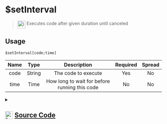 # $setInterval
> <img align="top" src="https://upload.wikimedia.org/wikipedia/commons/thumb/e/e4/Infobox_info_icon.svg/160px-Infobox_info_icon.svg.png?20150409153300" alt="image" width="25" height="auto"> Executes code after given duration until canceled
## Usage
```
$setInterval[code;time]
```
| Name | Type | Description | Required | Spread
| :---: | :---: | :---: | :---: | :---: |
code | String | The code to execute | Yes | No
time | Time | How long to wait for before running this code | No | No
<details>
<summary>
    
## <img align="top" src="https://cdn4.iconfinder.com/data/icons/iconsimple-logotypes/512/github-512.png" alt="image" width="25" height="auto">  [Source Code](https://github.com/tryforge/ForgeScript-V2/blob/main/src/native/setInterval.ts)
    
</summary>
    
```ts
import { ArgType, IExtendedCompiledFunctionField, NativeFunction, Return } from "../structures"

export default new NativeFunction({
    name: "$setInterval",
    version: "1.0.2",
    description: "Executes code after given duration until canceled",
    unwrap: false,
    brackets: true,
    args: [
        {
            name: "code",
            description: "The code to execute",
            rest: false,
            required: true,
            type: ArgType.String,
        },
        {
            name: "time",
            description: "How long to wait for before running this code",
            rest: false,
            type: ArgType.Time,
        },
    ],
    async execute(ctx) {
        const [code] = this.data.fields! as IExtendedCompiledFunctionField[]

        const time: Return = await this["resolveUnhandledArg"](ctx, 1)
        if (!this["isValidReturnType"](time)) return time

        setInterval(async () => {
            await this["resolveCode"](ctx, code)
        }, time.value as number)

        return this.success()
    },
})

```
    
</details>